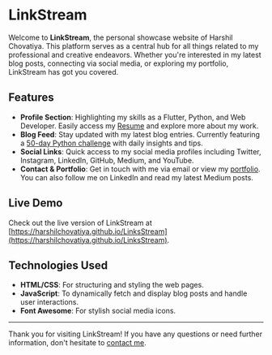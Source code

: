 # LinkStream

Welcome to **LinkStream**, the personal showcase website of Harshil Chovatiya. This platform serves as a central hub for all things related to my professional and creative endeavors. Whether you're interested in my latest blog posts, connecting via social media, or exploring my portfolio, LinkStream has got you covered.

## Features

- **Profile Section**: Highlighting my skills as a Flutter, Python, and Web Developer. Easily access my [Resume](https://harshilchovatiya.github.io/resume/Resume.pdf) and explore more about my work.
- **Blog Feed**: Stay updated with my latest blog entries. Currently featuring a [50-day Python challenge](https://harshilchovatiya.github.io) with daily insights and tips.
- **Social Links**: Quick access to my social media profiles including Twitter, Instagram, LinkedIn, GitHub, Medium, and YouTube.
- **Contact & Portfolio**: Get in touch with me via email or view my [portfolio](https://harshilchovatiya.github.io). You can also follow me on LinkedIn and read my latest Medium posts.

## Live Demo

Check out the live version of LinkStream at [https://harshilchovatiya.github.io/LinksStream](https://harshilchovatiya.github.io/LinksStream).

## Technologies Used

- **HTML/CSS**: For structuring and styling the web pages.
- **JavaScript**: To dynamically fetch and display blog posts and handle user interactions.
- **Font Awesome**: For stylish social media icons.

---

Thank you for visiting LinkStream! If you have any questions or need further information, don't hesitate to [contact me](mailto:harshilbmk@gmail.com).
